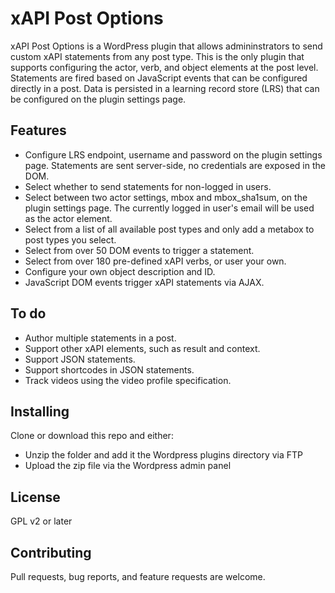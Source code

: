 # xAPI Post Options

xAPI Post Options is a WordPress plugin that allows admininstrators to send custom xAPI statements from any post type. This is the only plugin that supports configuring the actor, verb, and object elements at the post level. Statements are fired based on JavaScript events that can be configured directly in a post. Data is persisted in a learning record store (LRS) that can be configured on the plugin settings page.

## Features
- Configure LRS endpoint, username and password on the plugin settings page. Statements are sent server-side, no credentials are exposed in the DOM.
- Select whether to send statements for non-logged in users.
- Select between two actor settings, mbox and mbox_sha1sum, on the plugin settings page. The currently logged in user's email will be used as the actor element.
- Select from a list of all available post types and only add a metabox to post types you select.
- Select from over 50 DOM events to trigger a statement.
- Select from over 180 pre-defined xAPI verbs, or user your own.
- Configure your own object description and ID.
- JavaScript DOM events trigger xAPI statements via AJAX.

## To do
- Author multiple statements in a post.
- Support other xAPI elements, such as result and context.
- Support JSON statements.
- Support shortcodes in JSON statements.
- Track videos using the video profile specification.

## Installing

Clone or download this repo and either: 

* Unzip the folder and add it the Wordpress plugins directory via FTP
* Upload the zip file via the Wordpress admin panel

## License

GPL v2 or later

## Contributing

Pull requests, bug reports, and feature requests are welcome.
